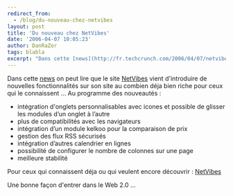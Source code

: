 ```yaml
---
redirect_from:
  - /blog/du-nouveau-chez-netvibes
layout: post
title: 'Du nouveau chez NetVibes'
date: '2006-04-07 10:05:23'
author: DanRaZor
tags: blabla
excerpt: "Dans cette [news](http://fr.techcrunch.com/2006/04/07/netvibes-lance-de-nouvelles-fonctionnalites/) on peut lire que le site [NetVibes](http://www.netvibes.com/) vient d'introduire de nouvelles fonctionnalités sur son site au combien déja bien riche pour ceux qui  le connaissent ...     \nAu programme des nouveautés :  \n  \n* intégration      …"
---
```


Dans cette [news](http://fr.techcrunch.com/2006/04/07/netvibes-lance-de-nouvelles-fonctionnalites/) on peut lire que le site [NetVibes](http://www.netvibes.com/) vient d'introduire de nouvelles fonctionnalités sur son site au combien déja bien riche pour ceux qui  le connaissent ...
Au programme des nouveautés :

* intégration d'onglets personnalisables avec icones et possible de glisser les modules d’un onglet à l’autre
* plus de compatibilités avec les navigateurs
* intégration d’un module kelkoo pour la comparaison de prix
* gestion des flux RSS sécurisés
* intégration d’autres calendrier en lignes
* possibilité de configurer le nombre de colonnes sur une page
* meilleure stabilité

Pour ceux qui connaissent déja ou qui veulent encore découvrir :  [NetVibes](http://www.netvibes.com/)

Une bonne façon d'entrer dans le Web 2.0 ...
